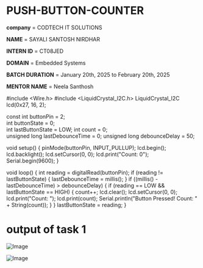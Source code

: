 # PUSH-BUTTON-COUNTER

**company** = CODTECH IT SOLUTIONS

**NAME** = SAYALI SANTOSH NIRDHAR 

**INTERN ID** = CT08JED

**DOMAIN** = Embedded Systems

**BATCH DURATION** = January 20th, 2025 to February 20th, 2025 

**MENTOR NAME** = Neela Santhosh 

#include <Wire.h> 
#include <LiquidCrystal_I2C.h> 
LiquidCrystal_I2C lcd(0x27, 16, 2);

const int buttonPin = 2;  
int buttonState = 0;    
int lastButtonState = LOW;
int count = 0;          
unsigned long lastDebounceTime = 0;
unsigned long debounceDelay = 50; 

void setup() {
    pinMode(buttonPin, INPUT_PULLUP); 
    lcd.begin();
    lcd.backlight();
    lcd.setCursor(0, 0);
    lcd.print("Count: 0");
    Serial.begin(9600);
}

void loop() {
    int reading = digitalRead(buttonPin);
    if (reading != lastButtonState) {
        lastDebounceTime = millis();
    }
    if ((millis() - lastDebounceTime) > debounceDelay) {
        if (reading == LOW && lastButtonState == HIGH) { 
            count++;
            lcd.clear();
            lcd.setCursor(0, 0);
            lcd.print("Count: ");
            lcd.print(count);
            Serial.println("Button Pressed! Count: " + String(count));
        }
    }
    lastButtonState = reading; 
}
# output of task 1
![Image](https://github.com/user-attachments/assets/b5a0acfa-616d-4482-bb76-e0d7b0c629fa)

![Image](https://github.com/user-attachments/assets/717498e1-7771-4c6c-8f72-4309d7cd0398)
